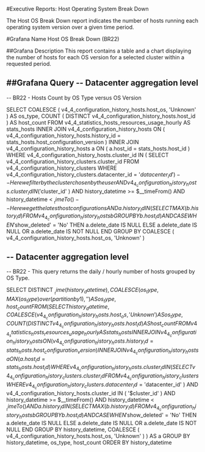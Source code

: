 #Executive Reports: Host Operating System Break Down

The Host OS Break Down report indicates the number of hosts running each operating system version over a given time period.

#Grafana Name
Host OS Break Down (BR22)

##Grafana Description
This report contains a table and a chart displaying the number of hosts for each OS version for a selected cluster within a requested period.

##Grafana Query
-- Datacenter aggregation level
--------
-- BR22 - Hosts Count by OS Type versus OS Version

SELECT
    COALESCE ( v4_4_configuration_history_hosts.host_os, 'Unknown' ) AS os_type,
    COUNT ( DISTINCT v4_4_configuration_history_hosts.host_id ) AS host_count
FROM  v4_4_statistics_hosts_resources_usage_hourly AS stats_hosts
    INNER JOIN v4_4_configuration_history_hosts
        ON (
            v4_4_configuration_history_hosts.history_id =
            stats_hosts.host_configuration_version
        )
    INNER JOIN v4_4_configuration_history_hosts a
        ON (
            a.host_id =
            stats_hosts.host_id
        )
WHERE
    v4_4_configuration_history_hosts.cluster_id IN (
        SELECT v4_4_configuration_history_clusters.cluster_id
        FROM v4_4_configuration_history_clusters
        WHERE
            v4_4_configuration_history_clusters.datacenter_id = '$datacenter_id'
    )
    -- Here we filter by the cluster chosen by the user
    AND v4_4_configuration_history_hosts.cluster_id IN ( '$cluster_id' )
    AND history_datetime >= $__timeFrom()
    AND history_datetime < $__timeTo()
    -- Here we get the latest host configurations
    AND a.history_id IN (
        SELECT MAX ( b.history_id )
        FROM v4_4_configuration_history_hosts b
        GROUP BY b.host_id
    )
    AND
        CASE
            WHEN '$show_deleted' = 'No'
                THEN a.delete_date IS NULL
            ELSE
                a.delete_date IS NULL
                OR
                a.delete_date IS NOT NULL
        END
GROUP BY
    COALESCE ( v4_4_configuration_history_hosts.host_os, 'Unknown' )


-- Datacenter aggregation level
--------
-- BR22 - This query returns the daily / hourly number of hosts grouped by OS Type.

SELECT DISTINCT
    $__time(history_datetime),
    COALESCE ( os_type, MAX ( os_type ) over (partition by 1), '' ) AS os_type,
    host_count
FROM (
    SELECT
        history_datetime,
        COALESCE (
            v4_4_configuration_history_hosts.host_os,
            'Unknown'
        )
        AS os_type,
        COUNT ( DISTINCT v4_4_configuration_history_hosts.host_id )
        AS host_count
    FROM  v4_4_statistics_hosts_resources_usage_hourly AS stats_hosts
        INNER JOIN v4_4_configuration_history_hosts
            ON (
                v4_4_configuration_history_hosts.history_id =
                stats_hosts.host_configuration_version
            )
        INNER JOIN v4_4_configuration_history_hosts a
            ON (
                a.host_id =
                stats_hosts.host_id
            )
    WHERE
        v4_4_configuration_history_hosts.cluster_id IN (
            SELECT v4_4_configuration_history_clusters.cluster_id
            FROM v4_4_configuration_history_clusters
            WHERE
                v4_4_configuration_history_clusters.datacenter_id = '$datacenter_id'
        )
        AND v4_4_configuration_history_hosts.cluster_id IN ( '$cluster_id' )
        AND history_datetime >= $__timeFrom()
        AND history_datetime < $__timeTo()
        AND a.history_id IN (
            SELECT MAX ( b.history_id )
            FROM v4_4_configuration_history_hosts b
            GROUP BY b.host_id
        )
        AND
            CASE
                WHEN '$show_deleted' = 'No'
                    THEN a.delete_date IS NULL
                ELSE
                    a.delete_date IS NULL
                    OR
                    a.delete_date IS NOT NULL
            END
    GROUP BY
        history_datetime,
        COALESCE (
            v4_4_configuration_history_hosts.host_os,
            'Unknown'
        )
) AS a
GROUP BY
    history_datetime,
    os_type, host_count
ORDER BY history_datetime
